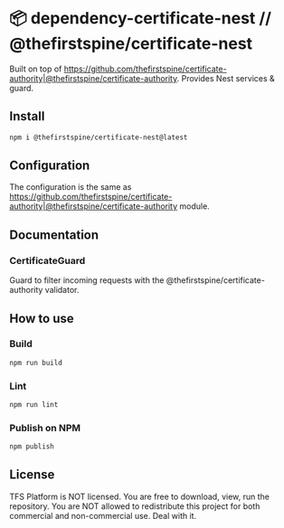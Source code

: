 
# 📦 dependency-certificate-nest // @thefirstspine/certificate-nest

Built on top of <https://github.com/thefirstspine/certificate-authority|@thefirstspine/certificate-authority>. Provides Nest services & guard.

## Install

```bash
npm i @thefirstspine/certificate-nest@latest
```

## Configuration

The configuration is the same as <https://github.com/thefirstspine/certificate-authority|@thefirstspine/certificate-authority> module.

## Documentation

### CertificateGuard

Guard to filter incoming requests with the @thefirstspine/certificate-authority validator.

## How to use

### Build

```bash
npm run build
```

### Lint

```bash
npm run lint
```

### Publish on NPM

```bash
npm publish
```

## License

TFS Platform is NOT licensed. You are free to download, view, run the repository. You are NOT allowed to redistribute this project for both commercial and non-commercial use. Deal with it.

